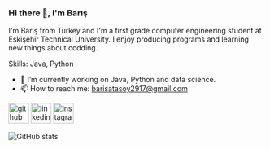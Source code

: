 ### Hi there 👋, I'm Barış
I'm Barış from Turkey and I'm a first grade computer engineering student at Eskişehir Technical University. I enjoy producing programs and learning new things about codding.

Skills: Java, Python 

- 🔭 I’m currently working on Java, Python and data science. 
- 📫 How to reach me: barisatasoy2917@gmail.com 


[<img src='https://cdn.jsdelivr.net/npm/simple-icons@3.0.1/icons/github.svg' alt='github' height='40'>](https://github.com/the-atasoy)  [<img src='https://cdn.jsdelivr.net/npm/simple-icons@3.0.1/icons/linkedin.svg' alt='linkedin' height='40'>](https://www.linkedin.com/in/barış-atasoy-65b166258//)  [<img src='https://cdn.jsdelivr.net/npm/simple-icons@3.0.1/icons/instagram.svg' alt='instagram' height='40'>](https://www.instagram.com/the_atasoy/)  

![GitHub stats](https://github-readme-stats.vercel.app/api?username=the-atasoy&show_icons=true)  



